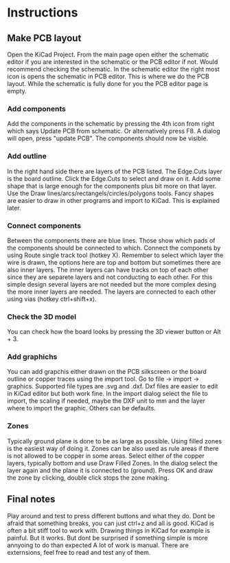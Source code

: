 # Instructions

## Make PCB layout

Open the KiCad Project. From the main page open either the schematic editor if you are interested in the schematic or the PCB editor if not. Would recommend checking the schematic.
In the schematic editor the right most icon is opens the schematic in PCB editor. This is where we do the PCB layout.
While the schematic is fully done for you the PCB editor page is empty.

### Add components

Add the components in the schematic by pressing the 4th icon from right which says Update PCB from schematic. Or alternatively press F8. A dialog will open, press "update PCB". The components should now be visible.

### Add outline

In the right hand side there are layers of the PCB listed. The Edge.Cuts layer is the board outline. Click the Edge.Cuts to select and draw on it. Add some shape that is large enough for the components plus bit more on that layer. Use the Draw lines/arcs/rectangels/circles/polygons tools.
Fancy shapes are easier to draw in other programs and import to KiCad. This is explained later.

### Connect components

Between the components there are blue lines. Those show which pads of the components should be connected to which. Connect the componets by using Route single track tool (hotkey X). Remember to select which layer the wire is drawn, the options here are top and bottom but sometimes there are also inner layers.
The inner layers can have tracks on top of each other since they are separete layers and not conducting to each other. For this simple design several layers are not needed but the more complex desing the more inner layers are needed. The layers are connected to each other using vias (hotkey ctrl+shift+x).

### Check the 3D model
You can check how the board looks by pressing the 3D viewer button or Alt + 3.

### Add graphichs

You can add grapchis either drawn on the PCB silkscreen or the board outline or copper traces using the import tool. Go to file -> import -> graphics. Supported file types are .svg and .dxf. Dxf files are easier to edit in KiCad editor but both work fine.
In the import dialog select the file to import, the scaling if needed, maybe the DXF unit to mm and the layer where to import the graphic. Others can be defaults.

### Zones

Typically ground plane is done to be as large as possible. Using filled zones is the easiest way of doing it.
Zones can be also used as rule areas if there is not allowed to be copper in some areas.
Select either of the copper layers, typically bottom and use Draw Filled Zones.
In the dialog select the layer again and the plane it is connected to (ground). Press OK and draw the zone by clicking, double click stops the zone making.

## Final notes

Play around and test to press different buttons and what they do.
Dont be afraid that something breaks, you can just ctrl+z and all is good.
KiCad is often a bit stiff tool to work with.
Drawing things in KiCad for example is painful. But it works. But dont be surprised if something simple is more annyoing to do than expected
 A lot of work is manual.
 There are externsions, feel free to read and test any of them.
